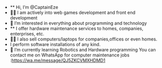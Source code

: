 - ** Hi, I’m @CaptainEze
- 🌟🌟 I am actively into web games development and front end development 
- 👀 I’m interested in everything about programming and technology
- ** I offer hardware maintenance services to homes, companies, enterprises, etc.
- 🌟🌟 I also sell computers/laptops for companies,offices or even homes.
- I perform software installations of any kind. 
- 🌱 I’m currently learning Robotics and Hardware programming 
     You can contact me on WhatsApp for computer maintenance jobs :https://wa.me/message/QJ5ZKCVMXHDMD1

<!---
CaptainEze/CaptainEze is a ✨ special ✨ repository because its `README.md` (this file) appears on your GitHub profile.
You can click the Preview link to take a look at your changes.
--->
